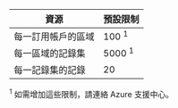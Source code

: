
| 資源 | 預設限制 
--- | ---
| 每一訂用帳戶的區域 | 100 <sup>1</sup>
| 每一區域的記錄集| 5000 <sup>1</sup>
| 每一記錄集的記錄| 20

<sup>1</sup> 如需增加這些限制，請連絡 Azure 支援中心。

<!---HONumber=AcomDC_0413_2016-->